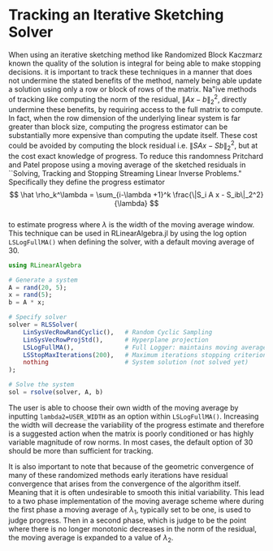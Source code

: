 # Tracking an Iterative Sketching Solver

When using an iterative sketching method like Randomized Block Kaczmarz
known the quality of the solution is integral for being able to make
stopping decisions. 
it is important to track these techniques in a manner that does 
not undermine the stated benefits of the method, namely being able 
update a solution using only a row or block of rows of the matrix.
Na\"ive methods of tracking like computing the norm of the residual,
$\|Ax-b\|_2^2$, directly undermine these benefits, by requiring access
to the full matrix to compute. In fact, when the row dimension of the 
underlying linear system is far greater than block size, computing 
the progress estimator can be substantially more expensive than computing
the update itself. These cost could be avoided by computing the block
residual i.e. $\|S A x - Sb\|_2^2$, but at the cost exact knowledge of 
progress. To reduce this randomness Pritchard and Patel propose using 
a moving average of the sketched residuals in ``Solving, Tracking 
and Stopping Streaming Linear Inverse Problems." Specifically they define
the progress estimator 
$$
    \hat \rho_k^\lambda = \sum_{i-\lambda +1}^k \frac{\|S_i A x - S_ib\|_2^2}{\lambda}
$$  
to estimate progress where $\lambda$ is the width of the moving average window. 
This technique can be used in RLinearAlgebra.jl by using the log option
`LSLogFullMA()` when defining the solver, with a default moving average of 30.
```julia
using RLinearAlgebra

# Generate a system
A = rand(20, 5);
x = rand(5);
b = A * x;

# Specify solver
solver = RLSSolver(
    LinSysVecRowRandCyclic(),   # Random Cyclic Sampling
    LinSysVecRowProjStd(),      # Hyperplane projection
    LSLogFullMA(),              # Full Logger: maintains moving average residual history
    LSStopMaxIterations(200),   # Maximum iterations stopping criterion
    nothing                     # System solution (not solved yet)
);

# Solve the system
sol = rsolve(solver, A, b)
```
The user is able to choose their own width of the moving average by inputting 
`lambda2=USER_WIDTH` as an option within `LSLogFullMA()`. Increasing the width
will decrease the variability of the progress estimate and therefore is a suggested
action when the matrix is poorly conditioned or has highly variable magnitude of row 
norms. In most cases, the default option of 30 should be more than sufficient for 
tracking. 

It is also important to note that because of the geometric convergence of 
many of these randomized methods early iterations have residual convergence that 
arises from the convergence of the algorithm itself. Meaning that it is often 
undesirable to smooth this initial variability. This lead to a two phase implementation
of the moving average scheme where during the first phase a moving average of $\lambda_1$, 
typically set to be one, is used to judge progress. Then in a second phase, which is judge
to be the point where there is no longer monotonic decreases in the norm of the residual,
the moving average is expanded to a value of $\lambda_2$.


